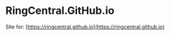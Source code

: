RingCentral.GitHub.io
=====================

Site for: [https://ringcentral.github.io](https://ringcentral.github.io)